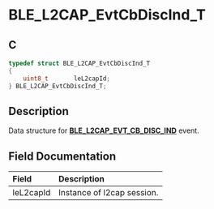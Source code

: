 # BLE_L2CAP_EvtCbDiscInd_T

## C

```c
typedef struct BLE_L2CAP_EvtCbDiscInd_T
{
    uint8_t       leL2capId;
} BLE_L2CAP_EvtCbDiscInd_T;
```

## Description

Data structure for **[BLE_L2CAP_EVT_CB_DISC_IND](GUID-08754DED-539F-4A79-819A-92C50CC7F476.md)** event.


## Field Documentation

|Field|Description|
|:---|:---|
|leL2capId|Instance of l2cap session.|
